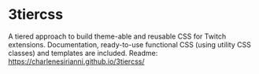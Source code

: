 # 3tiercss
A tiered approach to build theme-able and reusable CSS for Twitch extensions. Documentation, ready-to-use functional CSS (using utility CSS classes) and templates are included. Readme: https://charlenesirianni.github.io/3tiercss/
